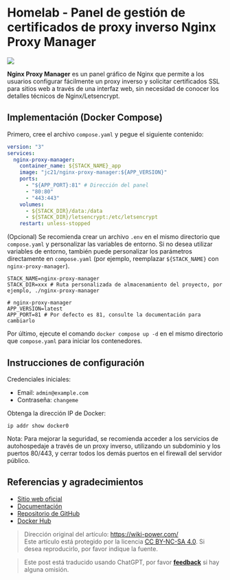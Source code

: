 # Homelab - Panel de gestión de certificados de proxy inverso Nginx Proxy Manager

![](https://wiki-media-1253965369.cos.ap-guangzhou.myqcloud.com/img/20230408182138.png)

**Nginx Proxy Manager** es un panel gráfico de Nginx que permite a los usuarios configurar fácilmente un proxy inverso y solicitar certificados SSL para sitios web a través de una interfaz web, sin necesidad de conocer los detalles técnicos de Nginx/Letsencrypt.

## Implementación (Docker Compose)

Primero, cree el archivo `compose.yaml` y pegue el siguiente contenido:

```yaml title="compose.yaml"
version: "3"
services:
  nginx-proxy-manager:
    container_name: ${STACK_NAME}_app
    image: "jc21/nginx-proxy-manager:${APP_VERSION}"
    ports:
      - "${APP_PORT}:81" # Dirección del panel
      - "80:80"
      - "443:443"
    volumes:
      - ${STACK_DIR}/data:/data
      - ${STACK_DIR}/letsencrypt:/etc/letsencrypt
    restart: unless-stopped
```

(Opcional) Se recomienda crear un archivo `.env` en el mismo directorio que `compose.yaml` y personalizar las variables de entorno. Si no desea utilizar variables de entorno, también puede personalizar los parámetros directamente en `compose.yaml` (por ejemplo, reemplazar `${STACK_NAME}` con `nginx-proxy-manager`).

```dotenv title=".env"
STACK_NAME=nginx-proxy-manager
STACK_DIR=xxx # Ruta personalizada de almacenamiento del proyecto, por ejemplo, ./nginx-proxy-manager

# nginx-proxy-manager
APP_VERSION=latest
APP_PORT=81 # Por defecto es 81, consulte la documentación para cambiarlo
```

Por último, ejecute el comando `docker compose up -d` en el mismo directorio que `compose.yaml` para iniciar los contenedores.

## Instrucciones de configuración

Credenciales iniciales:

- Email: `admin@example.com`
- Contraseña: `changeme`

Obtenga la dirección IP de Docker:

```shell
ip addr show docker0
```

Nota: Para mejorar la seguridad, se recomienda acceder a los servicios de autohospedaje a través de un proxy inverso, utilizando un subdominio y los puertos 80/443, y cerrar todos los demás puertos en el firewall del servidor público.

## Referencias y agradecimientos

- [Sitio web oficial](https://nginxproxymanager.com)
- [Documentación](https://nginxproxymanager.com/guide)
- [Repositorio de GitHub](https://github.com/NginxProxyManager/nginx-proxy-manager)
- [Docker Hub](https://hub.docker.com/r/jlesage/nginx-proxy-manager)

> Dirección original del artículo: <https://wiki-power.com/>  
> Este artículo está protegido por la licencia [CC BY-NC-SA 4.0](https://creativecommons.org/licenses/by/4.0/deed.zh). Si desea reproducirlo, por favor indique la fuente.

> Este post está traducido usando ChatGPT, por favor [**feedback**](https://github.com/linyuxuanlin/Wiki_MkDocs/issues/new) si hay alguna omisión.
